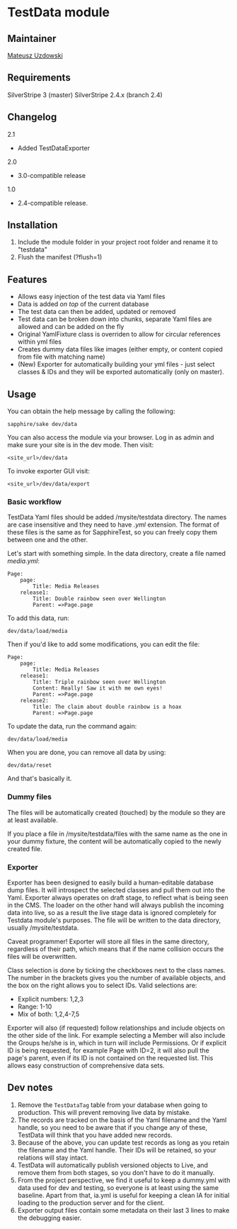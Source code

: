 # TestData module

## Maintainer 

[Mateusz Uzdowski](mailto:mateusz@silverstripe.com)

## Requirements 

SilverStripe 3 (master)
SilverStripe 2.4.x (branch 2.4)

## Changelog

2.1
* Added TestDataExporter

2.0
* 3.0-compatible release

1.0
* 2.4-compatible release.

## Installation 

1. Include the module folder in your project root folder and rename it to "testdata"
1. Flush the manifest (?flush=1)

## Features

- Allows easy injection of the test data via Yaml files
- Data is added *on top* of the current database
- The test data can then be added, updated or removed
- Test data can be broken down into chunks, separate Yaml files are allowed and can be added on the fly
- Original YamlFixture class is overriden to allow for circular references within yml files
- Creates dummy data files like images (either empty, or content copied from file with matching name)
- (New) Exporter for automatically building your yml files - just select classes & IDs and they will be exported automatically (only on master).

## Usage

You can obtain the help message by calling the following:

	sapphire/sake dev/data

You can also access the module via your browser. Log in as admin and make sure your site is in the dev mode. Then visit:

	<site_url>/dev/data

To invoke exporter GUI visit:

	<site_url>/dev/data/export


### Basic workflow

TestData Yaml files should be added <wwwroot>/mysite/testdata directory. The names are case insensitive and they need to have *.yml* extension. The format of these files is the same as for SapphireTest, so you can freely copy them between one and the other.

Let's start with something simple. In the data directory, create a file named *media.yml*:

	Page:
		page:
			Title: Media Releases
		release1:
			Title: Double rainbow seen over Wellington
			Parent: =>Page.page

To add this data, run:

	dev/data/load/media

Then if you'd like to add some modifications, you can edit the file:

	Page:
		page:
			Title: Media Releases
		release1:
			Title: Triple rainbow seen over Wellington
			Content: Really! Saw it with me own eyes!
			Parent: =>Page.page
		release2:
			Title: The claim about double rainbow is a hoax
			Parent: =>Page.page

To update the data, run the command again:

	dev/data/load/media

When you are done, you can remove all data by using:

	dev/data/reset

And that's basically it.

### Dummy files

The files will be automatically created (touched) by the module so they are at least available.

If you place a file in <wwwroot>/mysite/testdata/files with the same name as the one in your dummy fixture, the content will be automatically copied to the newly created file.

### Exporter

Exporter has been designed to easily build a human-editable database dump files. It will introspect the selected classes and pull them out into the Yaml. Exporter always operates on draft stage, to reflect what is being seen in the CMS. The loader on the other hand will always publish the incoming data into live, so as a result the live stage data is ignored completely for Testdata module's purposes. The file will be written to the data directory, usually <wwwroot>/mysite/testdata.

Caveat programmer! Exporter will store all files in the same directory, regardless of their path, which means that if the name collision occurs the files will be overwritten.

Class selection is done by ticking the checkboxes next to the class names. The number in the brackets gives you the number of available objects, and the box on the right allows you to select IDs. Valid selections are:
* Explicit numbers: 1,2,3
* Range: 1-10
* Mix of both: 1,2,4-7,5

Exporter will also (if requested) follow relationships and include objects on the other side of the link. For example selecting a Member will also include the Groups he/she is in, which in turn will include Permissions. Or if explicit ID is being requested, for example Page with ID=2, it will also pull the page's parent, even if its ID is not contained on the requested list. This allows easy construction of comprehensive data sets.



## Dev notes

1. Remove the `TestDataTag` table from your database when going to production. This will prevent removing live data by mistake.
1. The records are tracked on the basis of the Yaml filename and the Yaml handle, so you need to be aware that if you change any of these, TestData will think that you have added new records.
1. Because of the above, you can update test records as long as you retain the filename and the Yaml handle. Their IDs will be retained, so your relations will stay intact.
1. TestData will automatically publish versioned objects to Live, and remove them from both stages, so you don't have to do it manually.
1. From the project perspective, we find it useful to keep a dummy.yml with data used for dev and testing, so everyone is at least using the same baseline. Apart from that, ia.yml is useful for keeping a clean IA for initial loading to the production server and for the client.
1. Exporter output files contain some metadata on their last 3 lines to make the debugging easier.

